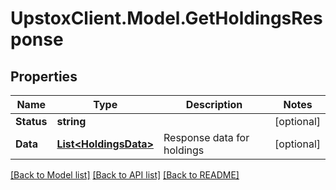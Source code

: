 # UpstoxClient.Model.GetHoldingsResponse
## Properties

Name | Type | Description | Notes
------------ | ------------- | ------------- | -------------
**Status** | **string** |  | [optional] 
**Data** | [**List&lt;HoldingsData&gt;**](HoldingsData.md) | Response data for holdings | [optional] 

[[Back to Model list]](../README.md#documentation-for-models) [[Back to API list]](../README.md#documentation-for-api-endpoints) [[Back to README]](../README.md)

